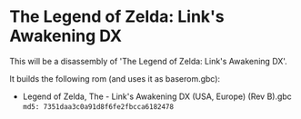 # The Legend of Zelda: Link's Awakening DX

This will be a disassembly of 'The Legend of Zelda: Link's Awakening DX'.

It builds the following rom (and uses it as baserom.gbc):

* Legend of Zelda, The - Link's Awakening DX (USA, Europe) (Rev B).gbc `md5: 7351daa3c0a91d8f6fe2fbcca6182478 `
